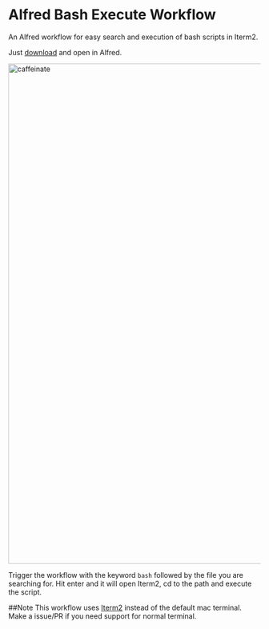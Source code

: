 # Alfred Bash Execute Workflow
An Alfred workflow for easy search and execution of bash scripts in Iterm2.

Just [download](https://github.com/zenorocha/alfred-workflows/raw/master/domainr/domainr.alfredworkflow)
 and open in Alfred.

<img width="1000" alt="caffeinate" src="https://cloud.githubusercontent.com/assets/398893/14361901/01febfd6-fcb2-11e5-8292-6adf499ac971.png">

Trigger the workflow with the keyword ``bash`` followed by the file you are searching for.
Hit enter and it will open Iterm2, cd to the path and execute the script.

##Note
This workflow uses [Iterm2](https://iterm2.com/) instead of the default mac terminal. Make a issue/PR if you need support for normal terminal.

